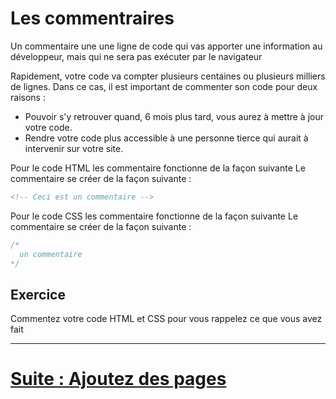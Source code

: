 # Les commentraires

Un commentaire une une ligne de code qui vas apporter une information au développeur, mais qui ne sera pas exécuter par le navigateur 

Rapidement, votre code va compter plusieurs centaines ou plusieurs milliers de lignes. Dans ce cas, il est important de commenter son code pour deux raisons :

- Pouvoir s'y retrouver quand, 6 mois plus tard, vous aurez à mettre à jour votre code.
- Rendre votre code plus accessible à une personne tierce qui aurait à intervenir sur votre site.

Pour le code HTML les commentaire fonctionne de la façon suivante
Le commentaire se créer de la façon suivante :

  ````html
<!-- Ceci est un commentaire -->
  ````

Pour le code CSS les commentaire fonctionne de la façon suivante
Le commentaire se créer de la façon suivante :

  ````css
/*
	un commentaire
*/
````
 
 ## Exercice 
 
 Commentez votre code HTML et CSS pour vous rappelez ce que vous avez fait

---

# [Suite : Ajoutez des pages](PAGE2.md)
